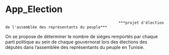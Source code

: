 # App_Election
                                                      ***projet d'élection de l'assemblée des représentants du peuple*** 
On se propose de déterminer le nombre de sièges remportés par chaque parti politique au sein de chaque gouvernorat lors des élections
des députés dans l’assemblée des représentants du peuple en Tunisie.
